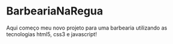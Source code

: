# BarbeariaNaRegua
Aqui começo meu novo projeto para uma barbearia utilizando as tecnologias html5, css3 e javascript!
